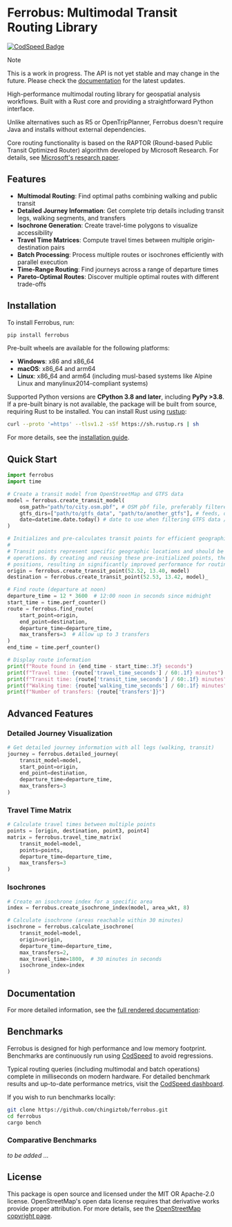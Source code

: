 # Ferrobus: Multimodal Transit Routing Library

[![CodSpeed Badge](https://img.shields.io/endpoint?url=https://codspeed.io/badge.json)](https://codspeed.io/chingiztob/ferrobus)

> [!NOTE]
> This is a work in progress. The API is not yet stable and may change in the future. Please check the [documentation](https://ferrobus.readthedocs.io/) for the latest updates.

High-performance multimodal routing library for geospatial analysis workflows. Built with a Rust core and providing a straightforward Python interface.

Unlike alternatives such as R5 or OpenTripPlanner, Ferrobus doesn't require Java and installs without external dependencies.

Core routing functionality is based on the RAPTOR (Round-based Public Transit Optimized Router) algorithm developed by Microsoft Research. For details, see [Microsoft's research paper](https://www.microsoft.com/en-us/research/wp-content/uploads/2012/01/raptor_alenex.pdf).

## Features

- **Multimodal Routing**: Find optimal paths combining walking and public transit
- **Detailed Journey Information**: Get complete trip details including transit legs, walking segments, and transfers
- **Isochrone Generation**: Create travel-time polygons to visualize accessibility
- **Travel Time Matrices**: Compute travel times between multiple origin-destination pairs
- **Batch Processing**: Process multiple routes or isochrones efficiently with parallel execution
- **Time-Range Routing**: Find journeys across a range of departure times
- **Pareto-Optimal Routes**: Discover multiple optimal routes with different trade-offs

## Installation

To install Ferrobus, run:

```bash
pip install ferrobus
```

Pre-built wheels are available for the following platforms:

- **Windows**: x86 and x86_64
- **macOS**: x86_64 and arm64
- **Linux**: x86_64 and arm64 (including musl-based systems like Alpine Linux and manylinux2014-compliant systems)

Supported Python versions are **CPython 3.8 and later**, including **PyPy >3.8**.
If a pre-built binary is not available, the package will be built from source, requiring Rust to be installed. You can install Rust using [rustup](https://rustup.rs/):

```bash
curl --proto '=https' --tlsv1.2 -sSf https://sh.rustup.rs | sh
```

For more details, see the [installation guide](https://ferrobus.readthedocs.io/en/latest/installation.html).

## Quick Start

```python
import ferrobus
import time

# Create a transit model from OpenStreetMap and GTFS data
model = ferrobus.create_transit_model(
    osm_path="path/to/city.osm.pbf", # OSM pbf file, preferably filtered by region and tag
    gtfs_dirs=["path/to/gtfs_data", "path/to/another_gtfs"], # feeds, operating in the same region
    date=datetime.date.today() # date to use when filtering GTFS data / None for all dates
)

# Initializes and pre-calculates transit points for efficient geographic operations.
#
# Transit points represent specific geographic locations and should be used as inputs for all route calculations and related
# operations. By creating and reusing these pre-initialized points, the system avoids redundant computations of geographic
# positions, resulting in significantly improved performance for routing and spatial queries.
origin = ferrobus.create_transit_point(52.52, 13.40, model)
destination = ferrobus.create_transit_point(52.53, 13.42, model)_

# Find route (departure at noon)
departure_time = 12 * 3600  # 12:00 noon in seconds since midnight
start_time = time.perf_counter()
route = ferrobus.find_route(
    start_point=origin,
    end_point=destination,
    departure_time=departure_time,
    max_transfers=3  # Allow up to 3 transfers
)
end_time = time.perf_counter()

# Display route information
print(f"Route found in {end_time - start_time:.3f} seconds")
print(f"Travel time: {route['travel_time_seconds'] / 60:.1f} minutes")
print(f"Transit time: {route['transit_time_seconds'] / 60:.1f} minutes")
print(f"Walking time: {route['walking_time_seconds'] / 60:.1f} minutes")
print(f"Number of transfers: {route['transfers']}")
```

## Advanced Features

### Detailed Journey Visualization

```python
# Get detailed journey information with all legs (walking, transit)
journey = ferrobus.detailed_journey(
    transit_model=model,
    start_point=origin,
    end_point=destination,
    departure_time=departure_time,
    max_transfers=3
)
```

### Travel Time Matrix

```python
# Calculate travel times between multiple points
points = [origin, destination, point3, point4]
matrix = ferrobus.travel_time_matrix(
    transit_model=model,
    points=points,
    departure_time=departure_time,
    max_transfers=3
)
```

### Isochrones

```python
# Create an isochrone index for a specific area
index = ferrobus.create_isochrone_index(model, area_wkt, 8)

# Calculate isochrone (areas reachable within 30 minutes)
isochrone = ferrobus.calculate_isochrone(
    transit_model=model,
    origin=origin,
    departure_time=departure_time,
    max_transfers=2,
    max_travel_time=1800,  # 30 minutes in seconds
    isochrone_index=index
)
```

## Documentation

For more detailed information, see the [full rendered documentation](https://ferrobus.readthedocs.io/):

## Benchmarks

Ferrobus is designed for high performance and low memory footprint. Benchmarks are continuously run using [CodSpeed](https://codspeed.io/chingiztob/ferrobus) to avoid regressions.

Typical routing queries (including multimodal and batch operations) complete in milliseconds on modern hardware. For detailed benchmark results and up-to-date performance metrics, visit the [CodSpeed dashboard](https://codspeed.io/chingiztob/ferrobus).

If you wish to run benchmarks locally:

```bash
git clone https://github.com/chingiztob/ferrobus.git
cd ferrobus
cargo bench
```

### Comparative Benchmarks

*to be added ...*

## License

This package is open source and licensed under the MIT OR Apache-2.0 license. OpenStreetMap's open data license requires that derivative works provide proper attribution. For more details, see the [OpenStreetMap copyright page](https://www.openstreetmap.org/copyright/).
